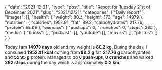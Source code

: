 {
    "date": "2021-12-21",
    "type": "post",
    "title": "Report for Tuesday 21st of December 2021",
    "slug": "2021\/12\/21",
    "categories": [
        "Daily report"
    ],
    "images": [],
    "health": {
        "weight": 80.2,
        "height": 173,
        "age": 14979
    },
    "nutrition": {
        "calories": 1952.91,
        "fat": 89.2,
        "carbohydrates": 217.76,
        "protein": 55.95
    },
    "exercise": {
        "pushups": 0,
        "crunches": 0,
        "steps": 262
    },
    "media": {
        "books": [],
        "podcast": [],
        "youtube": [],
        "movies": [],
        "photos": []
    }
}

Today I am <strong>14979 days</strong> old and my weight is <strong>80.2 kg</strong>. During the day, I consumed <strong>1952.91 kcal</strong> coming from <strong>89.2 g</strong> fat, <strong>217.76 g</strong> carbohydrates and <strong>55.95 g</strong> protein. Managed to do <strong>0 push-ups</strong>, <strong>0 crunches</strong> and walked <strong>262 steps</strong> during the day which is approximately <strong>0.2 km</strong>.